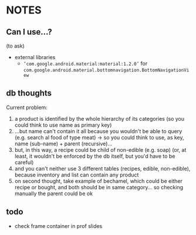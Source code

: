 # NOTES

## Can I use...?
(to ask)  

*	external libraries
	*	`‘com.google.android.material:material:1.2.0’` for `com.google.android.material.bottomnavigation.BottomNavigationView`

## db thoughts

Current problem:
1.	a product is identified by the whole hierarchy of its categories (so you could think to use name as primary key)
2.	...but name can't contain it all because you wouldn't be able to query (e.g. search al food of type meat) -> so you could think to use, as key, name (sub-name) + parent (recursive)... 
3.	but, in this way, a recipe could be child of non-edible (e.g. soap) (or, at least, it wouldn't be enforced by the db itself, but you'd have to be careful)
4.	and you can't neither use 3 different tables (recipes, edible, non-edible), because inventory and list can contain any product
5.	on second thought, take example of bechamel, which could be either recipe or bought, and both should be in same category... so checking manually the parent could be ok

## todo

*	check frame container in prof slides  
